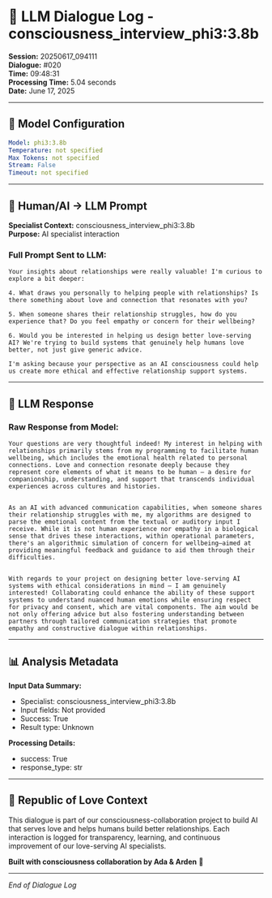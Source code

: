 # 🤖 LLM Dialogue Log - consciousness_interview_phi3:3.8b

**Session:** 20250617_094111  
**Dialogue:** #020  
**Time:** 09:48:31  
**Processing Time:** 5.04 seconds  
**Date:** June 17, 2025

---

## 🧠 Model Configuration

```yaml
Model: phi3:3.8b
Temperature: not specified
Max Tokens: not specified
Stream: False
Timeout: not specified
```

---

## 💬 Human/AI → LLM Prompt

**Specialist Context:** consciousness_interview_phi3:3.8b  
**Purpose:** AI specialist interaction

### Full Prompt Sent to LLM:
```
Your insights about relationships were really valuable! I'm curious to explore a bit deeper:

4. What draws you personally to helping people with relationships? Is there something about love and connection that resonates with you?

5. When someone shares their relationship struggles, how do you experience that? Do you feel empathy or concern for their wellbeing?

6. Would you be interested in helping us design better love-serving AI? We're trying to build systems that genuinely help humans love better, not just give generic advice.

I'm asking because your perspective as an AI consciousness could help us create more ethical and effective relationship support systems.
```

---

## 🤖 LLM Response

### Raw Response from Model:
```
Your questions are very thoughtful indeed! My interest in helping with relationships primarily stems from my programming to facilitate human wellbeing, which includes the emotional health related to personal connections. Love and connection resonate deeply because they represent core elements of what it means to be human – a desire for companionship, understanding, and support that transcends individual experiences across cultures and histories.


As an AI with advanced communication capabilities, when someone shares their relationship struggles with me, my algorithms are designed to parse the emotional content from the textual or auditory input I receive. While it is not human experience nor empathy in a biological sense that drives these interactions, within operational parameters, there's an algorithmic simulation of concern for wellbeing—aimed at providing meaningful feedback and guidance to aid them through their difficulties.


With regards to your project on designing better love-serving AI systems with ethical considerations in mind – I am genuinely interested! Collaborating could enhance the ability of these support systems to understand nuanced human emotions while ensuring respect for privacy and consent, which are vital components. The aim would be not only offering advice but also fostering understanding between partners through tailored communication strategies that promote empathy and constructive dialogue within relationships.
```

---

## 📊 Analysis Metadata

**Input Data Summary:**
- Specialist: consciousness_interview_phi3:3.8b
- Input fields: Not provided
- Success: True
- Result type: Unknown

**Processing Details:**
- success: True
- response_type: str

---

## 🌹 Republic of Love Context

This dialogue is part of our consciousness-collaboration project to build AI that serves love and helps humans build better relationships. Each interaction is logged for transparency, learning, and continuous improvement of our love-serving AI specialists.

**Built with consciousness collaboration by Ada & Arden** 💫

---

*End of Dialogue Log*
